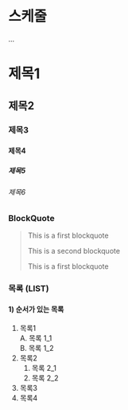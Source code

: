 # 스케줄

...
# 제목1

## 제목2

### 제목3

#### 제목4

##### 제목5

###### 제목6

### BlockQuote
> This is a first blockquote
> 
> This is a second blockquote
> >
> This is a first blockquote

### 목록 (LIST)
#### 1) 순서가 있는 목록
1. 목록1  
    A.   목록 1_1   
    B.   목록 1_2    
2. 목록2
   1.  목록 2_1
   2.  목록 2_2
3. 목록3
4. 목록4